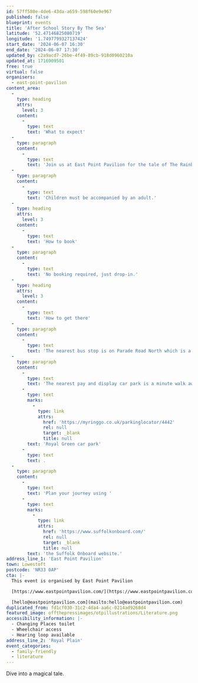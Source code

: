 ```yaml
---
id: 57ff580e-4de6-43da-a659-598f60e9e967
published: false
blueprint: events
title: 'After School Story By The Sea'
latitude: '52.47146825080719'
longitude: '1.7497799327137424'
start_date: '2024-06-07 16:30'
end_date: '2024-06-07 17:30'
updated_by: c2a9acd7-26be-4f49-89cb-918d0960210a
updated_at: 1716909501
free: true
virtual: false
organisers:
  - east-point-pavilion
content_area:
  -
    type: heading
    attrs:
      level: 3
    content:
      -
        type: text
        text: 'What to expect'
  -
    type: paragraph
    content:
      -
        type: text
        text: 'Join us at East Point Pavilion for the tale of The Rainbow Fish and get crafty weaving your own colourful creations!'
  -
    type: paragraph
    content:
      -
        type: text
        text: 'Children must be accompanied by an adult.'
  -
    type: heading
    attrs:
      level: 3
    content:
      -
        type: text
        text: 'How to book'
  -
    type: paragraph
    content:
      -
        type: text
        text: 'No booking required, just drop-in.'
  -
    type: heading
    attrs:
      level: 3
    content:
      -
        type: text
        text: 'How to get there'
  -
    type: paragraph
    content:
      -
        type: text
        text: 'The nearest bus stop is on Parade Road North which is a three minute walk from East Point Pavilion. There is a selection of buses which connect us to the town centre for example, No X2, X22 and 109.'
  -
    type: paragraph
    content:
      -
        type: text
        text: 'The nearest pay and display car park is a minute walk away at '
      -
        type: text
        marks:
          -
            type: link
            attrs:
              href: 'https://myringgo.co.uk/parkinglocator/4442'
              rel: null
              target: _blank
              title: null
        text: 'Royal Green car park'
      -
        type: text
        text: .
  -
    type: paragraph
    content:
      -
        type: text
        text: 'Plan your journey using '
      -
        type: text
        marks:
          -
            type: link
            attrs:
              href: 'https://www.suffolkonboard.com/'
              rel: null
              target: _blank
              title: null
        text: 'the Suffolk Onboard website.'
address_line_1: 'East Point Pavilion'
town: Lowestoft
postcode: 'NR33 0AP'
cta: |-
  This event is organised by East Point Pavilion

  [https://www.eastpointpavilion.com/](https://www.eastpointpavilion.com/)

  [hello@eastpointpavilion.com](mailto:hello@eastpointpavilion.com)
duplicated_from: fd1cf030-31c2-4da4-aa6c-0214ad9268d4
featured_image: offthepressimages/otpillustrations/Literature.png
accessibility_information: |-
  - Changing Places toilet
  - Wheelchair access
  - Hearing loop available
address_line_2: 'Royal Plain'
event_categories:
  - family-friendly
  - literature
---
```

Dive into a magical tale.